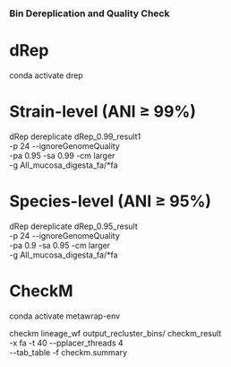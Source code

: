 ### Bin Dereplication and Quality Check

# dRep
conda activate drep

# Strain-level (ANI ≥ 99%)
dRep dereplicate dRep_0.99_result1 \
    -p 24 --ignoreGenomeQuality \
    -pa 0.95 -sa 0.99 -cm larger \
    -g All_mucosa_digesta_fa/*fa

# Species-level (ANI ≥ 95%)
dRep dereplicate dRep_0.95_result \
    -p 24 --ignoreGenomeQuality \
    -pa 0.9 -sa 0.95 -cm larger \
    -g All_mucosa_digesta_fa/*fa


# CheckM
conda activate metawrap-env

checkm lineage_wf output_recluster_bins/ checkm_result \
    -x fa -t 40 --pplacer_threads 4 \
    --tab_table -f checkm.summary
